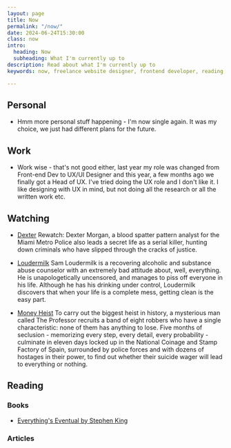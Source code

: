 ```yaml
---
layout: page
title: Now
permalink: "/now/"
date: 2024-06-24T15:30:00
class: now
intro:
  heading: Now
  subheading: What I'm currently up to
description: Read about what I'm currently up to
keywords: now, freelance website designer, frontend developer, reading, watching, work

---
```

## Personal
* Hmm more personal stuff happening - I'm now single again. It was my choice, we just had different plans for the future.

## Work
* Work wise - that's not good either, last year my role was changed from Front-end Dev to UX/UI Designer and this year, a few months ago we finally got a Head of UX. I've tried doing the UX role and I don't like it. I like designing with UX in mind, but not doing all the research or all the written work etc.

## Watching
* [Dexter](https://www.themoviedb.org/tv/1405-dexter "Dexter")
  Rewatch: Dexter Morgan, a blood spatter pattern analyst for the Miami Metro Police also leads a secret life as a serial killer, hunting down criminals who have slipped through the cracks of justice.

* [Loudermilk](https://www.themoviedb.org/tv/73200-loudermilk "Loudermilk")
  Sam Loudermilk is a recovering alcoholic and substance abuse counselor with an extremely bad attitude about, well, everything. He is unapologetically uncensored, and manages to piss off everyone in his life. Although he has his drinking under control, Loudermilk discovers that when your life is a complete mess, getting clean is the easy part.

* [Money Heist](https://www.themoviedb.org/tv/71446-la-casa-de-papel "Money Heist")
  To carry out the biggest heist in history, a mysterious man called The Professor recruits a band of eight robbers who have a single characteristic: none of them has anything to lose. Five months of seclusion - memorizing every step, every detail, every probability - culminate in eleven days locked up in the National Coinage and Stamp Factory of Spain, surrounded by police forces and with dozens of hostages in their power, to find out whether their suicide wager will lead to everything or nothing.

## Reading

### Books
* [ Everything's Eventual by Stephen King](https://bookwyrm.social/book/73015/s/everythings-eventual "Everything's Eventual by Stephen King")

### Articles

